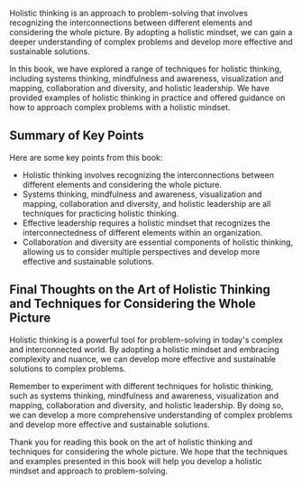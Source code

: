 

Holistic thinking is an approach to problem-solving that involves recognizing the interconnections between different elements and considering the whole picture. By adopting a holistic mindset, we can gain a deeper understanding of complex problems and develop more effective and sustainable solutions.

In this book, we have explored a range of techniques for holistic thinking, including systems thinking, mindfulness and awareness, visualization and mapping, collaboration and diversity, and holistic leadership. We have provided examples of holistic thinking in practice and offered guidance on how to approach complex problems with a holistic mindset.

Summary of Key Points
---------------------

Here are some key points from this book:

* Holistic thinking involves recognizing the interconnections between different elements and considering the whole picture.
* Systems thinking, mindfulness and awareness, visualization and mapping, collaboration and diversity, and holistic leadership are all techniques for practicing holistic thinking.
* Effective leadership requires a holistic mindset that recognizes the interconnectedness of different elements within an organization.
* Collaboration and diversity are essential components of holistic thinking, allowing us to consider multiple perspectives and develop more effective and sustainable solutions.

Final Thoughts on the Art of Holistic Thinking and Techniques for Considering the Whole Picture
-----------------------------------------------------------------------------------------------

Holistic thinking is a powerful tool for problem-solving in today's complex and interconnected world. By adopting a holistic mindset and embracing complexity and nuance, we can develop more effective and sustainable solutions to complex problems.

Remember to experiment with different techniques for holistic thinking, such as systems thinking, mindfulness and awareness, visualization and mapping, collaboration and diversity, and holistic leadership. By doing so, we can develop a more comprehensive understanding of complex problems and develop more effective and sustainable solutions.

Thank you for reading this book on the art of holistic thinking and techniques for considering the whole picture. We hope that the techniques and examples presented in this book will help you develop a holistic mindset and approach to problem-solving.